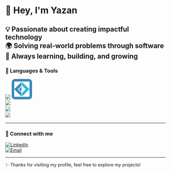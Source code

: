 # 👋 Hey, I'm Yazan  
💡 Passionate about creating impactful technology  
🌍 Solving real-world problems through software  
🚀 Always learning, building, and growing  
---
### 🔧 Languages & Tools  
<p align="left">
  <!-- Programming Languages -->
  <img src="https://skillicons.dev/icons?i=python,cpp,java,js,go,html,css" />
  <img src="https://raw.githubusercontent.com/devicons/devicon/master/icons/fsharp/fsharp-original.svg" width="48" height="48" style="background-color:#378BBA; padding:8px; border-radius:10px;" alt="F#" />
  <br/>
  <!-- Frameworks & Libraries -->
  <img src="https://skillicons.dev/icons?i=react,nodejs,express,django,flask,dotnet,opencv,pytorch" />
  <br/>
  <!-- Cloud & DevOps -->
  <img src="https://skillicons.dev/icons?i=aws,azure,docker,github,git,linux,bash" />
  <br/>
  <!-- Databases -->
  <img src="https://skillicons.dev/icons?i=mysql,mongodb,dynamodb" />
</p>

---

### 🔗 Connect with me  
[![LinkedIn](https://img.shields.io/badge/LinkedIn-0077B5?style=for-the-badge&logo=linkedin&logoColor=white)](https://www.linkedin.com/in/yazanayyoub)  
[![Email](https://img.shields.io/badge/Email-D14836?style=for-the-badge&logo=gmail&logoColor=white)](mailto:yazan.ayyoub.career@gmail.com)  

---

✨ Thanks for visiting my profile, feel free to explore my projects!  
